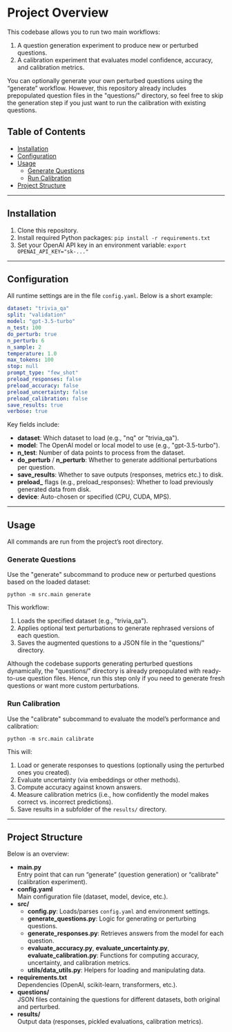 # Project Overview

This codebase allows you to run two main workflows:
1. A question generation experiment to produce new or perturbed questions.  
2. A calibration experiment that evaluates model confidence, accuracy, and calibration metrics.

You can optionally generate your own perturbed questions using the “generate” workflow. However, this repository already includes prepopulated question files in the "questions/" directory, so feel free to skip the generation step if you just want to run the calibration with existing questions.

## Table of Contents
- [Installation](#installation)
- [Configuration](#configuration)
- [Usage](#usage)
  - [Generate Questions](#generate-questions)
  - [Run Calibration](#run-calibration)
- [Project Structure](#project-structure)

---

## Installation

1. Clone this repository.
2. Install required Python packages:   ```
   pip install -r requirements.txt   ```
3. Set your OpenAI API key in an environment variable:   ```
   export OPENAI_API_KEY="sk-..."   ```

---

## Configuration

All runtime settings are in the file `config.yaml`. Below is a short example:

```yaml
dataset: "trivia_qa"
split: "validation"
model: "gpt-3.5-turbo"
n_test: 100
do_perturb: true
n_perturb: 6
n_sample: 2
temperature: 1.0
max_tokens: 100
stop: null
prompt_type: "few_shot"
preload_responses: false
preload_accuracy: false
preload_uncertainty: false
preload_calibration: false
save_results: true
verbose: true
```


Key fields include:
- **dataset**: Which dataset to load (e.g., "nq" or "trivia_qa").  
- **model**: The OpenAI model or local model to use (e.g., "gpt-3.5-turbo").  
- **n_test**: Number of data points to process from the dataset.  
- **do_perturb** / **n_perturb**: Whether to generate additional perturbations per question.  
- **save_results**: Whether to save outputs (responses, metrics etc.) to disk.  
- **preload_** flags (e.g., preload_responses): Whether to load previously generated data from disk.  
- **device**: Auto-chosen or specified (CPU, CUDA, MPS).  

---

## Usage

All commands are run from the project’s root directory.

### Generate Questions
Use the "generate" subcommand to produce new or perturbed questions based on the loaded dataset:

```
python -m src.main generate
```

This workflow:
1. Loads the specified dataset (e.g., "trivia_qa").  
2. Applies optional text perturbations to generate rephrased versions of each question.  
3. Saves the augmented questions to a JSON file in the "questions/" directory.

Although the codebase supports generating perturbed questions dynamically, the "questions/" directory is already prepopulated with ready-to-use question files. Hence, run this step only if you need to generate fresh questions or want more custom perturbations.

### Run Calibration
Use the "calibrate" subcommand to evaluate the model’s performance and calibration:

```
python -m src.main calibrate
```

This will:
1. Load or generate responses to questions (optionally using the perturbed ones you created).  
2. Evaluate uncertainty (via embeddings or other methods).  
3. Compute accuracy against known answers.  
4. Measure calibration metrics (i.e., how confidently the model makes correct vs. incorrect predictions).  
5. Save results in a subfolder of the `results/` directory.

---

## Project Structure

Below is an overview:
- **main.py**  
  Entry point that can run “generate” (question generation) or “calibrate” (calibration experiment).
- **config.yaml**  
  Main configuration file (dataset, model, device, etc.).
- **src/**  
  - **config.py**: Loads/parses `config.yaml` and environment settings.  
  - **generate_questions.py**: Logic for generating or perturbing questions.  
  - **generate_responses.py**: Retrieves answers from the model for each question.  
  - **evaluate_accuracy.py**, **evaluate_uncertainty.py**, **evaluate_calibration.py**: Functions for computing accuracy, uncertainty, and calibration metrics.  
  - **utils/data_utils.py**: Helpers for loading and manipulating data.
- **requirements.txt**  
  Dependencies (OpenAI, scikit-learn, transformers, etc.).  
- **questions/**  
  JSON files containing the questions for different datasets, both original and perturbed.  
- **results/**  
  Output data (responses, pickled evaluations, calibration metrics).